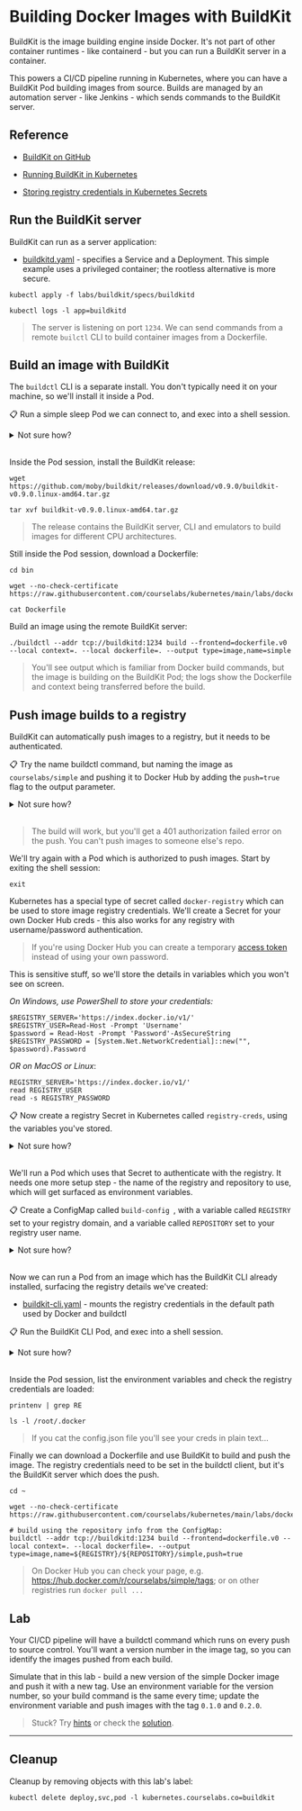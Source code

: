 # Building Docker Images with BuildKit

BuildKit is the image building engine inside Docker. It's not part of other container runtimes - like containerd - but you can run a BuildKit server in a container.

This powers a CI/CD pipeline running in Kubernetes, where you can have a BuildKit Pod building images from source. Builds are managed by an automation server - like Jenkins - which sends commands to the BuildKit server.

## Reference

- [BuildKit on GitHub](https://github.com/moby/buildkit)

- [Running BuildKit in Kubernetes](https://github.com/moby/buildkit/tree/master/examples/kubernetes)

- [Storing registry credentials in Kubernetes Secrets](https://kubernetes.io/docs/tasks/configure-pod-container/pull-image-private-registry/#create-a-secret-by-providing-credentials-on-the-command-line)

## Run the BuildKit server

BuildKit can run as a server application:

- [buildkitd.yaml](./specs/buildkitd/buildkitd.yaml) - specifies a Service and a Deployment. This simple example uses a privileged container; the rootless alternative is more secure.

```
kubectl apply -f labs/buildkit/specs/buildkitd

kubectl logs -l app=buildkitd
```

> The server is listening on port `1234`. We can send commands from a remote `builctl` CLI to build container images from a Dockerfile.

## Build an image with BuildKit

The `buildctl` CLI is a separate install. You don't typically need it on your machine, so we'll install it inside a Pod.

📋 Run a simple sleep Pod we can connect to, and exec into a shell session.

<details>
  <summary>Not sure how?</summary>

```
kubectl apply -f labs/buildkit/specs/sleep

kubectl exec -it sleep -- sh
```

</details><br/>

Inside the Pod session, install the BuildKit release:

```
wget https://github.com/moby/buildkit/releases/download/v0.9.0/buildkit-v0.9.0.linux-amd64.tar.gz

tar xvf buildkit-v0.9.0.linux-amd64.tar.gz
```

> The release contains the BuildKit server, CLI and emulators to build images for different CPU architectures.

Still inside the Pod session, download a Dockerfile:

```
cd bin

wget --no-check-certificate https://raw.githubusercontent.com/courselabs/kubernetes/main/labs/docker/simple/Dockerfile

cat Dockerfile
```

Build an image using the remote BuildKit server:

```
./buildctl --addr tcp://buildkitd:1234 build --frontend=dockerfile.v0 --local context=. --local dockerfile=. --output type=image,name=simple
```

> You'll see output which is familiar from Docker build commands, but the image is building on the BuildKit Pod; the logs show the Dockerfile and context being transferred before the build.

## Push image builds to a registry

BuildKit can automatically push images to a registry, but it needs to be authenticated. 

📋 Try the name buildctl command, but naming the image as `courselabs/simple` and pushing it to Docker Hub by adding the `push=true` flag to the output parameter.

<details>
  <summary>Not sure how?</summary>

```
./buildctl --addr tcp://buildkitd:1234 build --frontend=dockerfile.v0 --local context=. --local dockerfile=. --output type=image,name=docker.io/courselabs/simple,push=true
```

</details><br/>

> The build will work, but you'll get a 401 authorization failed error on the push. You can't push images to someone else's repo.

We'll try again with a Pod which is authorized to push images. Start by exiting the shell session:

```
exit
```

Kubernetes has a special type of secret called `docker-registry` which can be used to store image registry credentials. We'll create a Secret for your own Docker Hub creds - this also works for any registry with username/password authentication.

> If you're using Docker Hub you can create a temporary [access token](https://docs.docker.com/docker-hub/access-tokens/) instead of using your own password.


This is sensitive stuff, so we'll store the details in variables which you won't see on screen.


_On Windows, use PowerShell to store your credentials:_

```
$REGISTRY_SERVER='https://index.docker.io/v1/'
$REGISTRY_USER=Read-Host -Prompt 'Username'
$password = Read-Host -Prompt 'Password'-AsSecureString
$REGISTRY_PASSWORD = [System.Net.NetworkCredential]::new("", $password).Password
```

_OR on MacOS or Linux_:

```
REGISTRY_SERVER='https://index.docker.io/v1/'
read REGISTRY_USER
read -s REGISTRY_PASSWORD
```

📋 Now create a registry Secret in Kubernetes called `registry-creds`, using the variables you've stored.

<details>
  <summary>Not sure how?</summary>

```
kubectl create secret docker-registry registry-creds --docker-server=$REGISTRY_SERVER --docker-username=$REGISTRY_USER --docker-password=$REGISTRY_PASSWORD
```

</details><br/>

We'll run a Pod which uses that Secret to authenticate with the registry. It needs one more setup step - the name of the registry and repository to use, which will get surfaced as environment variables.

📋 Create a ConfigMap called `build-config `, with a variable called `REGISTRY` set to your registry domain, and a variable called `REPOSITORY` set to your registry user name.

<details>
  <summary>Not sure how?</summary>

The Docker Hub registry domain is `docker.io` and I'll be pushing to the `courselabs` group, so I use:

```
kubectl create configmap build-config --from-literal=REGISTRY=docker.io  --from-literal=REPOSITORY=courselabs
```

</details><br/>

Now we can run a Pod from an image which has the BuildKit CLI already installed, surfacing the registry details we've created:

- [buildkit-cli.yaml](./specs/buildkit-cli/buildkit-cli.yaml) - mounts the registry credentials in the default path used by Docker and buildctl


📋 Run the BuildKit CLI Pod, and exec into a shell session.

<details>
  <summary>Not sure how?</summary>

```
kubectl apply -f labs/buildkit/specs/buildkit-cli

kubectl exec -it buildkit-cli -- sh
```

</details><br/>

Inside the Pod session, list the environment variables and check the registry credentials are loaded:

```
printenv | grep RE

ls -l /root/.docker
```

> If you cat the config.json file you'll see your creds in plain text...

Finally we can download a Dockerfile and use BuildKit to build and push the image. The registry credentials need to be set in the buildctl client, but it's the BuildKit server which does the push.

```
cd ~

wget --no-check-certificate https://raw.githubusercontent.com/courselabs/kubernetes/main/labs/docker/simple/Dockerfile

# build using the repository info from the ConfigMap:
buildctl --addr tcp://buildkitd:1234 build --frontend=dockerfile.v0 --local context=. --local dockerfile=. --output type=image,name=${REGISTRY}/${REPOSITORY}/simple,push=true
```

> On Docker Hub you can check your page, e.g. https://hub.docker.com/r/courselabs/simple/tags; or on other registries run `docker pull ...`

## Lab

Your CI/CD pipeline will have a buildctl command which runs on every push to source control. You'll want a version number in the image tag, so you can identify the images pushed from each build.

Simulate that in this lab - build a new version of the simple Docker image and push it with a new tag. Use an environment variable for the version number, so your build command is the same every time; update the environment variable and push images with the tag `0.1.0` and `0.2.0`.

> Stuck? Try [hints](hints.md) or check the [solution](solution.md).

___

## Cleanup

Cleanup by removing objects with this lab's label:

```
kubectl delete deploy,svc,pod -l kubernetes.courselabs.co=buildkit
```